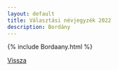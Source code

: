 ```yaml
---
layout: default
title: Választási névjegyzék 2022
description: Bordány
---
```


{% include Bordaany.html %}

[Vissza](./)